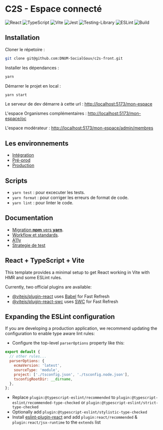 # C2S - Espace connecté

![React](https://img.shields.io/badge/react-%2320232a.svg?style=for-the-badge&logo=react&logoColor=%2361DAFB)
![TypeScript](https://img.shields.io/badge/typescript-%23007ACC.svg?style=for-the-badge&logo=typescript&logoColor=white)
![Vite](https://img.shields.io/badge/vite-%23646CFF.svg?style=for-the-badge&logo=vite&logoColor=white)
![Jest](https://img.shields.io/badge/-jest-%23C21325?style=for-the-badge&logo=jest&logoColor=white)
![Testing-Library](https://img.shields.io/badge/-TestingLibrary-%23E33332?style=for-the-badge&logo=testing-library&logoColor=white)
![ESLint](https://img.shields.io/badge/ESLint-4B3263?style=for-the-badge&logo=eslint&logoColor=white)
![Build](https://github.com//DNUM-SocialGouv/c2s-front/actions/workflows/c2s-github-ci.yml/badge.svg)

## Installation

Cloner le répetoire :

```bash
git clone git@github.com:DNUM-SocialGouv/c2s-front.git
```

Installer les dépendances :

```bash
yarn
```

Démarrer le projet en local :

```bash
yarn start
```

Le serveur de dev démarre à cette url : [http://localhost:5173/mon-espace](http://localhost:5173/mon-espace)

L'espace Organismes complémentaires : [http://localhost:5173/mon-espace/oc](http://localhost:5173/mon-espace/oc)

L'espace modérateur : [http://localhost:5173/mon-espace/admin/membres](http://localhost:5173/mon-espace/admin/membres)

## Les environnements

- [Intégration](https://c2s-integration.cegedim.cloud/)
- [Pré-prod](https://c2s-preprod.cegedim.cloud)
- [Production](https://www.complementaire-sante-solidaire.gouv.fr/)

## Scripts

- `yarn test` : pour excecuter les tests.
- `yarn format` : pour corriger les erreurs de format de code.
- `yarn lint` : pour linter le code.

## Documentation

- [Migration **npm** vers **yarn**](/doc/adr/yarn.md).
- [Workflow et standards](/doc/workflow-et-standards.md).
- [A11y](/doc/a11y.md)
- [Strategie de test](/doc/stategie-test.md)

## React + TypeScript + Vite

This template provides a minimal setup to get React working in Vite with HMR and some ESLint rules.

Currently, two official plugins are available:

- [@vitejs/plugin-react](https://github.com/vitejs/vite-plugin-react/blob/main/packages/plugin-react/README.md) uses [Babel](https://babeljs.io/) for Fast Refresh
- [@vitejs/plugin-react-swc](https://github.com/vitejs/vite-plugin-react-swc) uses [SWC](https://swc.rs/) for Fast Refresh

## Expanding the ESLint configuration

If you are developing a production application, we recommend updating the configuration to enable type aware lint rules:

- Configure the top-level `parserOptions` property like this:

```js
export default {
  // other rules...
  parserOptions: {
    ecmaVersion: 'latest',
    sourceType: 'module',
    project: ['./tsconfig.json', './tsconfig.node.json'],
    tsconfigRootDir: __dirname,
  },
};
```

- Replace `plugin:@typescript-eslint/recommended` to `plugin:@typescript-eslint/recommended-type-checked` or `plugin:@typescript-eslint/strict-type-checked`
- Optionally add `plugin:@typescript-eslint/stylistic-type-checked`
- Install [eslint-plugin-react](https://github.com/jsx-eslint/eslint-plugin-react) and add `plugin:react/recommended` & `plugin:react/jsx-runtime` to the `extends` list
